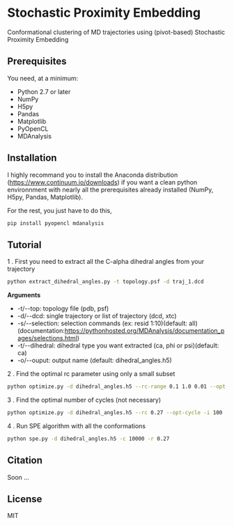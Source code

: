 # Stochastic Proximity Embedding
Conformational clustering of MD trajectories using (pivot-based) Stochastic Proximity Embedding

## Prerequisites

You need, at a minimum:

* Python 2.7 or later
* NumPy
* H5py
* Pandas
* Matplotlib
* PyOpenCL
* MDAnalysis

## Installation

I highly recommand you to install the Anaconda distribution (https://www.continuum.io/downloads) if you want a clean python environnment with nearly all the prerequisites already installed (NumPy, H5py, Pandas, Matplotlib).

For the rest, you just have to do this,
```bash
pip install pyopencl mdanalysis
```

## Tutorial

1 . First you need to extract all the C-alpha dihedral angles from your trajectory
```bash
python extract_dihedral_angles.py -t topology.psf -d traj_1.dcd
```
**Arguments**
* -t/--top: topology file (pdb, psf)
* -d/--dcd: single trajectory or list of trajectory (dcd, xtc)
* -s/--selection: selection commands (ex: resid 1:10)(default: all)(documentation:https://pythonhosted.org/MDAnalysis/documentation_pages/selections.html)
* -t/--dihedral: dihedral type you want extracted (ca, phi or psi)(default: ca)
* -o/--ouput: output name (default: dihedral_angles.h5)

2 . Find the optimal rc parameter using only a small subset
```bash
python optimize.py -d dihedral_angles.h5 --rc-range 0.1 1.0 0.01 --opt-rc -i 100
```

3 . Find the optimal number of cycles (not necessary)
```bash
python optimize.py -d dihedral_angles.h5 --rc 0.27 --opt-cycle -i 100
```

4 . Run SPE algorithm with all the conformations
```bash
python spe.py -d dihedral_angles.h5 -c 10000 -r 0.27
```

## Citation
Soon ...

## License
MIT